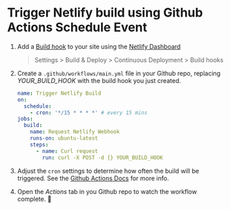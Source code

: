# Trigger Netlify build using Github Actions Schedule Event

1. Add a [Build hook](https://www.netlify.com/docs/webhooks/#incoming-webhooks) to your site using the [Netlify Dashboard](https://app.netlify.com/)

   > Settings > Build & Deploy > Continuous Deployment > Build hooks

1. Create a `.github/workflows/main.yml` file in your Github repo, replacing _YOUR_BUILD_HOOK_ with the build hook you just created.

   ```yaml
   name: Trigger Netlify Build
   on:
     schedule:
       - cron: '*/15 * * * *' # every 15 mins
   jobs:
     build:
       name: Request Netlify Webhook
       runs-on: ubuntu-latest
       steps:
         - name: Curl request
           run: curl -X POST -d {} YOUR_BUILD_HOOK
   ```

1. Adjust the `cron` settings to determine how often the build will be triggered. See the [Github Actions Docs](https://help.github.com/en/articles/events-that-trigger-workflows#scheduled-events) for more info.

1. Open the _Actions_ tab in you Github repo to watch the workflow complete. 🎉
